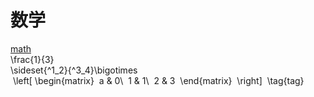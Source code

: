 # 数学<br>
[math](http://m.txdylyh.ml)<br>
\frac{1}{3} <br>
\sideset{^1_2}{^3_4}\bigotimes<br>
 \left[ 
 \begin{matrix} 
 a & 0\\ 
 1 & 1\\ 
 2 & 3  
 \end{matrix}  
 \right] 
 \tag{tag}<br>
